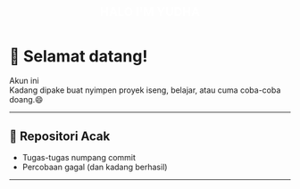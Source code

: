 <h2 style=" color: white; text-align: center; padding: 10px;">HALO I'M YUDHA</h2>


# 👋 Selamat datang!

Akun ini   
Kadang dipake buat nyimpen proyek iseng, belajar, atau cuma coba-coba doang.😄

---

## 📁 Repositori Acak   
- Tugas-tugas numpang commit  
- Percobaan gagal (dan kadang berhasil)  

---
